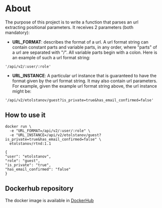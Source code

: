 # About
The purpose of this project is to write a function that parses an url extracting positional parameters. It receives 2 parameters (both mandatory):
- **URL_FORMAT**: describes the format of a url. A url format string can contain constant parts and variable parts, in any order, where "parts" of 
a url are separated with "/". All variable parts begin with a colon. Here is an example of such a url format string:
```
'/api/v2/:user/:role'
```
- **URL_INSTANCE**: A particular url instance that is guaranteed to have the format given by the url format string. It may also contain url parameters. 
For example, given the example url format string above, the url instance might be:
```
'/api/v2/etolstanov/guest?is_private=true&has_email_confirmed=false'
```

## How to use it
```
docker run \
  -e "URL_FORMAT=/api/v2/:user/:role" \
  -e "URL_INSTANCE=/api/v2/etolstanov/guest?is_private=true&has_email_confirmed=false" \
  etolstanov/rtnd:1.1 

{
"user": "etolstanov",
"role": "guest",
"is_private": "true",
"has_email_confirmed": "false"
}
```

## Dockerhub repository
The docker image is available in [DockerHub](https://hub.docker.com/r/etolstanov/rtnd)
